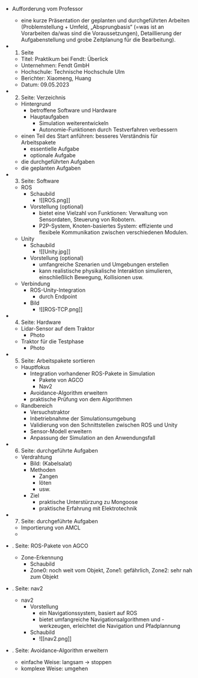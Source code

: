 - Aufforderung vom Professor
	- eine kurze Präsentation der geplanten und durchgeführten Arbeiten (Problemstellung + Umfeld, „Absprungbasis“ (=was ist an Vorarbeiten da/was sind die Voraussetzungen), Detaillierung der Aufgabenstellung und grobe Zeitplanung für die Bearbeitung).

- 1. Seite 
	- Titel: Praktikum bei Fendt: Überlick 
	- Unternehmen: Fendt GmbH
	- Hochschule: Technische Hochschule Ulm
	- Berichter: Xiaomeng, Huang
	- Datum: 09.05.2023
- 2. Seite: Verzeichnis 
	- Hintergrund
		- betroffene Software und Hardware
		- Hauptaufgaben 
			- Simulation weiterentwickeln
			- Autonomie-Funktionen durch Testverfahren verbessern
	- einen Teil des Start anführen: besseres Verständnis für Arbeitspakete 
		- essentielle Aufgabe 
		- optionale Aufgabe 
	- die durchgeführten Aufgaben 
	- die geplanten Aufgaben 



- 3. Seite: Software 
	- ROS
		- Schaubild 
			- ![[ROS.png]] 
		- Vorstellung (optional)
			- bietet eine Vielzahl von Funktionen: Verwaltung von Sensordaten, Steuerung von Robotern. 
			- P2P-System, Knoten-basiertes System: effiziente und flexibele Kommunikation zwischen verschiedenen Modulen.
	- Unity 
		- Schaubild 
			- ![[Unity.jpg]]
		- Vorstellung (optional)
			- umfangreiche Szenarien und Umgebungen erstellen
			- kann realistische physikalische Interaktion simulieren, einschließlich Bewegung, Kollisionen usw. 
	- Verbindung 
		- ROS-Unity-Integration
			- durch Endpoint
		- Bild 
			- ![[ROS-TCP.png]]
- 4. Seite: Hardware 
	- Lidar-Sensor auf dem Traktor 
		- Photo 
	- Traktor für die Testphase 
		- Photo 
- 5. Seite: Arbeitspakete sortieren 
	- Hauptfokus 
		- Integration vorhandener ROS-Pakete in Simulation 
			- Pakete von AGCO 
			- Nav2
		- Avoidance-Algorithm erweitern 
		- praktische Prüfung von dem Algorithmen
	- Randbereich 
		- Versuchstraktor
		- Inbetriebnahme der Simulationsumgebung
		- Validierung von den Schnittstellen zwischen ROS und Unity 
		- Sensor-Modell erweitern 
		- Anpassung der Simulation an den Anwendungsfall 

- 6. Seite: durchgeführte Aufgaben 
	- Verdrahtung 
		- Bild: (Kabelsalat) 
		- Methoden 
			- Zangen 
			- löten 
			- usw. 
		- Ziel 
			- praktische Unterstürzung zu Mongoose 
			- praktische Erfahrung mit Elektrotechnik 
- 7. Seite: durchgeführte Aufgaben 
	- Importierung von AMCL 
	- 





- . Seite: ROS-Pakete von AGCO
	- Zone-Erkennung 
		- Schaubild
		- Zone0: noch weit vom Objekt, Zone1: gefährlich, Zone2: sehr nah zum Objekt
- . Seite: nav2
	- nav2 
		- Vorstellung
			- ein Navigationssystem, basiert auf ROS
			- bietet umfangreiche Navigationsalgorithmen und -werkzeugen, erleichtet die Navigation und Pfadplannung
		- Schaubild
			- ![[nav2.png]]
- . Seite: Avoidance-Algorithm erweitern
	- einfache Weise: langsam -> stoppen 
	- komplexe Weise: umgehen 